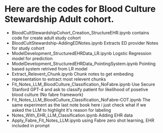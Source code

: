 # Here are the codes for Blood Culture Stewardship Adult cohort.
- BloodCultStewardshipCohort_Creation_StructureEHR.ipynb contains code for create adult study cohort
- BloodCultStewardship-AddingEDNotes.ipynb Extracts ED provider Notes for study cohort
- ModelDevelopment_StructuredEHRData_LR.ipynb Logstic Regression model for prediction
- ModelDevelopment_StructuredEHRData_PointingSystem.ipynb Pointing based system retrived from LR model
- Extract_Relevent_Chunk.ipynb Chunk notes to get embeding representation to extract most relevent chunks
- Fit_Notes_LLM_BloodCulture_Classification_NoFabre.ipynb Use Secure Stanford GPT-4 and ask to classify patient for likelihood of posetive blood culture (No fabre framework)
- Fit_Notes_LLM_BloodCulture_Classification_NoFabre-COT.ipynb The same experiment as the last note book here i just check what if we asked the LLM to highlight it's reason for labeling
- Notes_With_EHR_LLM_Classification.ipynb Adding EHR data
- Apply_Fabre_Fit_Notes_LLM.ipynb using Fabre zero shot learning, EHR included in prompt
